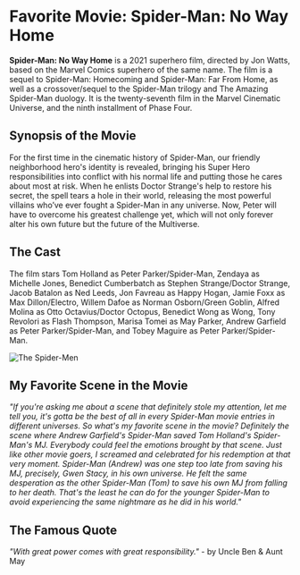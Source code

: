 # Favorite Movie: Spider-Man: No Way Home
**Spider-Man: No Way Home** is a 2021 superhero film, directed by Jon Watts, based on the Marvel Comics superhero of the same name. The film is a sequel to Spider-Man: Homecoming and Spider-Man: Far From Home, as well as a crossover/sequel to the Spider-Man trilogy and The Amazing Spider-Man duology. It is the twenty-seventh film in the Marvel Cinematic Universe, and the ninth installment of Phase Four. 

## Synopsis of the Movie
For the first time in the cinematic history of Spider-Man, our friendly neighborhood hero's identity is revealed, bringing his Super Hero responsibilities into conflict with his normal life and putting those he cares about most at risk. When he enlists Doctor Strange's help to restore his secret, the spell tears a hole in their world, releasing the most powerful villains who’ve ever fought a Spider-Man in any universe. Now, Peter will have to overcome his greatest challenge yet, which will not only forever alter his own future but the future of the Multiverse.

## The Cast
The film stars Tom Holland as Peter Parker/Spider-Man, Zendaya as Michelle Jones, Benedict Cumberbatch as Stephen Strange/Doctor Strange, Jacob Batalon as Ned Leeds, Jon Favreau as Happy Hogan, Jamie Foxx as Max Dillon/Electro, Willem Dafoe as Norman Osborn/Green Goblin, Alfred Molina as Otto Octavius/Doctor Octopus, Benedict Wong as Wong, Tony Revolori as Flash Thompson, Marisa Tomei as May Parker, Andrew Garfield as Peter Parker/Spider-Man, and Tobey Maguire as Peter Parker/Spider-Man.

![The Spider-Men](/assets/images/https://ew.com/thmb/WFJSThhyz8zoeERO8iHy4gbRusw=/1500x0/filters:no_upscale():max_bytes(150000):strip_icc()/Spider-Man-No-Way-Home-bts-2000-424dfd3b1fd44d8b87d2b298e0d18371.jpg "Spider-Man")

## My Favorite Scene in the Movie
_"If you're asking me about a scene that definitely stole my attention, let me tell you, it's gotta be the best of all in every Spider-Man movie entries in different universes. So what's my favorite scene in the movie? Definitely the scene where Andrew Garfield's Spider-Man saved Tom Holland's Spider-Man's MJ. Everybody could feel the emotions brought by that scene. Just like other movie goers, I screamed and celebrated for his redemption at that very moment. Spider-Man (Andrew) was one step too late from saving his MJ, precisely, Gwen Stacy, in his own universe. He felt the same desperation as the other Spider-Man (Tom) to save his own MJ from falling to her death. That's the least he can do for the younger Spider-Man to avoid experiencing the same nightmare as he did in his world."_

## The Famous Quote
_"With great power comes with great responsibility."_ - by Uncle Ben & Aunt May 
